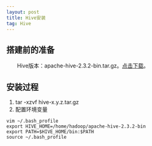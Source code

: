 ```yaml
---
layout: post
title: Hive安装
tag: Hive
---
```


## 搭建前的准备
　　Hive版本：apache-hive-2.3.2-bin.tar.gz。[点击下载](http://mirrors.tuna.tsinghua.edu.cn/apache/hive/)。
## 安装过程
1. tar -xzvf hive-x.y.z.tar.gz
2. 配置环境变量
```shell
vim ~/.bash_profile
export HIVE_HOME=/home/hadoop/apache-hive-2.3.2-bin
export PATH=$HIVE_HOME/bin:$PATH
source ~/.bash_profile
```